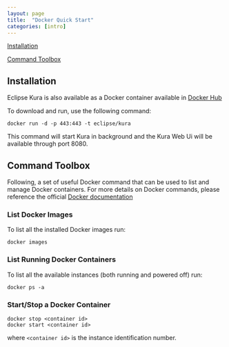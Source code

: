 ```yaml
---
layout: page
title:  "Docker Quick Start"
categories: [intro]
---
```


[Installation](#installation)

[Command Toolbox](#command-toolbox)

## Installation

Eclipse Kura is also available as a Docker container available in [Docker Hub](https://hub.docker.com/r/eclipse/kura/)

To download and run, use the following command:

```
docker run -d -p 443:443 -t eclipse/kura
```

This command will start Kura in background and the Kura Web Ui will be available through port 8080.


## Command Toolbox

Following, a set of useful Docker command that can be used to list and manage Docker containers.
For more details on Docker commands, please reference the official [Docker documentation](https://docs.docker.com/get-started/) 

### List Docker Images

To list all the installed Docker images run:

```
docker images
```

### List Running Docker Containers

To list all the available instances (both running and powered off) run:

```
docker ps -a
```

### Start/Stop a Docker Container

```
docker stop <container id>
docker start <container id>
```

where `<container id>` is the instance identification number.
